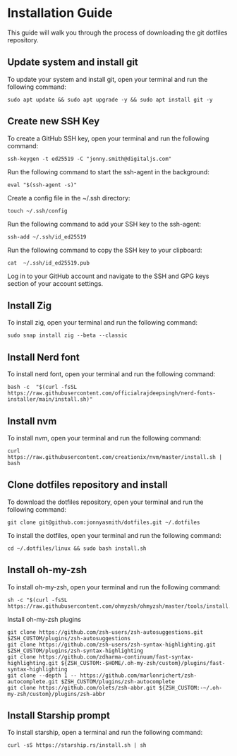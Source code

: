# Installation Guide

This guide will walk you through the process of downloading the git dotfiles repository.

## Update system and install git

To update your system and install git, open your terminal and run the following command:

```shell
sudo apt update && sudo apt upgrade -y && sudo apt install git -y
```

## Create new SSH Key

To create a GitHub SSH key, open your terminal and run the following command:

```shell
ssh-keygen -t ed25519 -C "jonny.smith@digitaljs.com"
```

Run the following command to start the ssh-agent in the background:

```shell
eval "$(ssh-agent -s)"
```

Create a config file in the ~/.ssh directory:

```shell
touch ~/.ssh/config
```

Run the following command to add your SSH key to the ssh-agent:

```shell
ssh-add ~/.ssh/id_ed25519
```

Run the following command to copy the SSH key to your clipboard:

```shell
cat  ~/.ssh/id_ed25519.pub
```

Log in to your GitHub account and navigate to the SSH and GPG keys section of your account settings.

## Install Zig

To install zig, open your terminal and run the following command:

```shell
sudo snap install zig --beta --classic
```

## Install Nerd font

To install nerd font, open your terminal and run the following command:

```shell
bash -c  "$(curl -fsSL https://raw.githubusercontent.com/officialrajdeepsingh/nerd-fonts-installer/main/install.sh)"
```

## Install nvm 

To install nvm, open your terminal and run the following command:

```shell
curl https://raw.githubusercontent.com/creationix/nvm/master/install.sh | bash 
```

## Clone dotfiles repository and install

To download the dotfiles repository, open your terminal and run the following command:

```shell
git clone git@github.com:jonnyasmith/dotfiles.git ~/.dotfiles
```

To install the dotfiles, open your terminal and run the following command:

```shell
cd ~/.dotfiles/linux && sudo bash install.sh
```

## Install oh-my-zsh

To install oh-my-zsh, open your terminal and run the following command:

```shell
sh -c "$(curl -fsSL https://raw.githubusercontent.com/ohmyzsh/ohmyzsh/master/tools/install.sh)"
```

Install oh-my-zsh plugins

```shell
git clone https://github.com/zsh-users/zsh-autosuggestions.git $ZSH_CUSTOM/plugins/zsh-autosuggestions
git clone https://github.com/zsh-users/zsh-syntax-highlighting.git $ZSH_CUSTOM/plugins/zsh-syntax-highlighting
git clone https://github.com/zdharma-continuum/fast-syntax-highlighting.git ${ZSH_CUSTOM:-$HOME/.oh-my-zsh/custom}/plugins/fast-syntax-highlighting
git clone --depth 1 -- https://github.com/marlonrichert/zsh-autocomplete.git $ZSH_CUSTOM/plugins/zsh-autocomplete
git clone https://github.com/olets/zsh-abbr.git ${ZSH_CUSTOM:-~/.oh-my-zsh/custom}/plugins/zsh-abbr 

```

## Install Starship prompt

To install starship, open a terminal and run the following command:

```shell
curl -sS https://starship.rs/install.sh | sh
```
